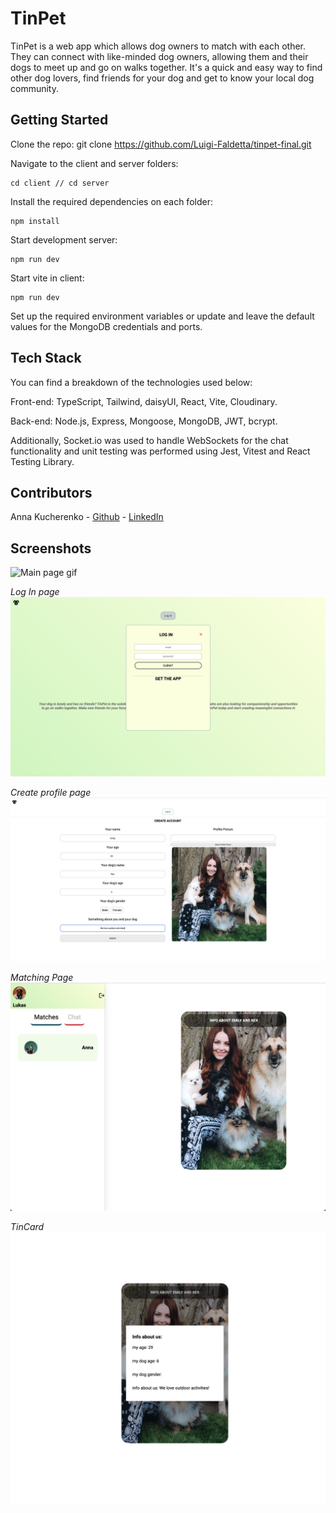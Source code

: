 # TinPet

TinPet is a web app which allows dog owners to match with each other. They can connect with like-minded dog owners, allowing them and their dogs to meet up and go on walks together. It's a quick and easy way to find other dog lovers, find friends for your dog and get to know your local dog community.

## Getting Started

Clone the repo:
git clone https://github.com/Luigi-Faldetta/tinpet-final.git

Navigate to the client and server folders:
```console
cd client // cd server
```
Install the required dependencies on each folder:
```console
npm install
```
Start development server:
```console
npm run dev
```
Start vite in client:
```console
npm run dev
```

Set up the required environment variables or update and leave the default values for the MongoDB credentials and ports. 

## Tech Stack

You can find a breakdown of the technologies used below:

Front-end: TypeScript, Tailwind, daisyUI, React, Vite, Cloudinary.

Back-end: Node.js, Express, Mongoose, MongoDB, JWT, bcrypt.

Additionally, Socket.io was used to handle WebSockets for the chat functionality and unit testing was performed using Jest, Vitest and React Testing Library.

## Contributors
Anna Kucherenko - [Github](https://github.com/AnnaKucherenko1) - [LinkedIn](www.linkedin.com/in/anna-kucherenko1)

## Screenshots

![Main page gif](./screenshots/tinPet.gif)

*Log In page*
![Login page screenshot](./screenshots/logIn.png)

*Create profile page*
![Create profile screenshot](./screenshots/createProfile.png)

*Matching Page*
![Matching Page screenshot](./screenshots/matchingPage.png)

*TinCard*
![TinCard screenshot](./screenshots/tinCard.png)
